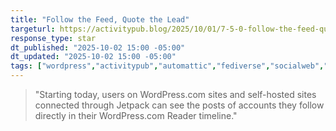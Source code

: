 ```yaml
---
title: "Follow the Feed, Quote the Lead"
targeturl: https://activitypub.blog/2025/10/01/7-5-0-follow-the-feed-quote-the-lead/
response_type: star
dt_published: "2025-10-02 15:00 -05:00"
dt_updated: "2025-10-02 15:00 -05:00"
tags: ["wordpress","activitypub","automattic","fediverse","socialweb","openweb"]
---
```


> "Starting today, users on WordPress.com sites and self-hosted sites connected through Jetpack can see the posts of accounts they follow directly in their WordPress.com Reader timeline."